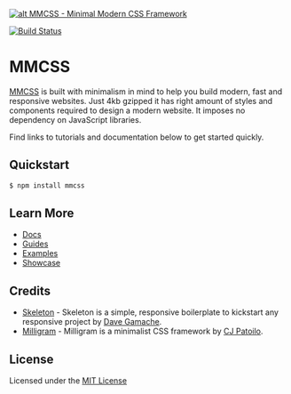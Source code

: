 [![alt MMCSS - Minimal Modern CSS Framework](https://raw.githubusercontent.com/kunruch/mmcss/master/web/assets/img/mmcss-featured.png "MMCSS - Minimal Modern CSS Framework")](http://mmcss.kunruchcreations.com/)

[![Build Status](https://travis-ci.org/kunruch/mmcss.svg?branch=master)](https://travis-ci.org/kunruch/mmcss)

# MMCSS

[MMCSS](http://mmcss.kunruchcreations.com/) is built with minimalism in mind to help you build modern, fast and responsive websites. Just 4kb gzipped it has right amount of styles and components required to design a modern website. It imposes no dependency on JavaScript libraries.

Find links to tutorials and documentation below to get started quickly.

## Quickstart

```sh
$ npm install mmcss
```

## Learn More

- [Docs](http://mmcss.kunruchcreations.com/docs/)
- [Guides](http://mmcss.kunruchcreations.com/guides/)
- [Examples](http://mmcss.kunruchcreations.com/examples/)
- [Showcase](http://mmcss.kunruchcreations.com/showcase/)

## Credits

- [Skeleton](http://getskeleton.com/) - Skeleton is a simple, responsive boilerplate to kickstart any responsive project by [Dave Gamache](https://twitter.com/dhg).
- [Milligram](http://milligram.github.io) - Milligram is a minimalist CSS framework by [CJ Patoilo](http://cjpatoilo.com).

## License
Licensed under the [MIT License](https://github.com/kunruch/mmcss/blob/master/LICENSE.md)